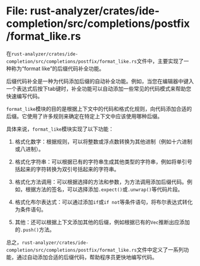 # File: rust-analyzer/crates/ide-completion/src/completions/postfix/format_like.rs

在`rust-analyzer/crates/ide-completion/src/completions/postfix/format_like.rs`文件中，主要实现了一种称为“format like”的后缀代码补全功能。

后缀代码补全是一种为代码添加后缀的自动补全功能。例如，当您在编辑器中键入一个表达式后按下tab键时，补全功能可以自动添加一些常见的代码模式来帮助您快速编写代码。

`format_like`模块的目的是根据上下文中的代码和格式化规则，向代码添加合适的后缀。它使用了许多规则来确定在特定上下文中应该使用哪种后缀。

具体来说，`format_like`模块实现了以下功能：

1. 格式化数字：根据规则，可以将整数或浮点数转换为其他进制（例如十六进制或八进制）。

2. 格式化字符串：可以根据已有的字符串生成其他类型的字符串，例如将单引号括起来的字符转换为双引号括起来的字符串。

3. 格式化方法调用：可以根据选择的方法和参数，为方法调用添加后缀代码。例如，根据方法的签名，可以选择添加`.expect()`或`.unwrap()`等代码片段。

4. 格式化布尔表达式：可以通过添加`if`或`if not`等条件语句，将布尔表达式转化为条件语句。

5. 其他：还可以根据上下文添加其他的后缀，例如根据已有的`Vec`推断出应添加的`.push()`方法。

总之，`rust-analyzer/crates/ide-completion/src/completions/postfix/format_like.rs`文件中定义了一系列功能，通过自动添加合适的后缀代码，帮助程序员更快地编写代码。

